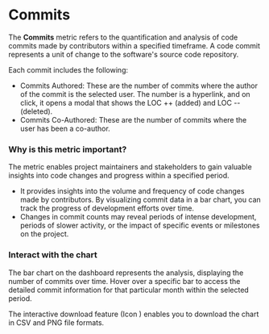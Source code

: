 # Commits

The **Commits** metric refers to the quantification and analysis of code commits made by contributors within a specified timeframe. A code commit represents a unit of change to the software's source code repository.&#x20;

Each commit includes the following:

* Commits Authored: These are the number of commits where the author of the commit is the selected user. The number is a hyperlink, and on click, it opens a modal that shows the LOC ++ (added) and LOC -- (deleted).
* Commits Co-Authored: These are the number of commits where the user has been a co-author.

### Why is this metric important?

The metric enables project maintainers and stakeholders to gain valuable insights into code changes and progress within a specified period.

* It provides insights into the volume and frequency of code changes made by contributors. By visualizing commit data in a bar chart, you can track the progress of development efforts over time.
* Changes in commit counts may reveal periods of intense development, periods of slower activity, or the impact of specific events or milestones on the project.

### Interact with the chart

The bar chart on the dashboard represents the analysis, displaying the number of commits over time. Hover over a specific bar to access the detailed commit information for that particular month within the selected period.

The interactive download feature (Icon ) enables you to download the chart in CSV and PNG file formats.








